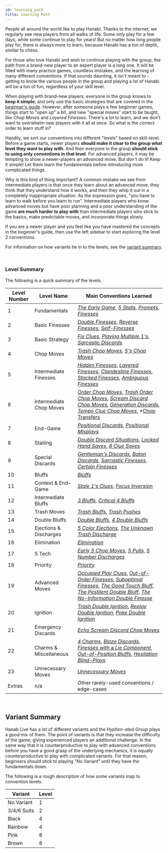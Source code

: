 ```yaml
---
id: learning_path
title: Learning Path
---
```


People all around the world like to play Hanabi. Thanks to the internet, we regularly see new players from all walks of life. Some only play for a few days, while some continue to play for years! But no matter how long people play for, there is always more to learn, because Hanabi has a ton of depth, similar to chess.

For those who love Hanabi and wish to continue playing with the group, the path from a brand-new player to an expert player is a long one. It will be filled with many practice games, countless mistakes, and the learning of many different conventions. If that sounds daunting, it isn't meant to - getting to know the various people in the group and playing a lot of Hanabi will be a ton of fun, regardless of your skill level.

When playing with brand-new players, everyone in the group knows to **keep it simple**, and only use the basic strategies that are covered in the [beginner's guide](beginner.md). However, after someone plays a few beginner games, things start to "open up" a bit, and new "special moves" start to be taught, like *Chop Moves* and *Layered Finesses*. There's a lot to learn, and we don't want to overwhelm new players with it all at once. So what is the correct order to learn stuff in?

Handily, we sort our conventions into different "levels" based on skill-level. Before a game starts, newer players **should make it clear to the group what level they want to play with**. And then everyone in the group **should stick to using only conventions in that level**. For advanced players, it may be tempting to show a newer-players an advanced move. But don't do it! Keep it simple! Let them learn the fundamentals before introducing more complicated things.

Why is this kind of thing important? A common mistake we see from intermediate players is that once they learn about an advanced move, they think that they understand how it works, and then they whip it out in a completely inappropriate situation. As the expression goes, "you have to learn to walk before you learn to run". Intermediate players who know advanced moves but have poor planning and a poor understanding of the game **are much harder to play with** than intermediate players who stick to the basics, make predictable moves, and incorporate things slowly.

If you are a newer player and you feel like you have mastered the concepts in the beginner's guide, then use the left sidebar to start exploring the level 2 conventions.

For information on how variants tie in to the levels, see the [variant summary](#variant-summary).

<br />

### Level Summary

The following is a quick summary of the levels.

| Level Number | Level Name              | Main Conventions Learned
| ------------ | ----------------------- | ------------------------
| 1            | Fundamentals            | *[The Early Game](level_1.md#the-early-game)*, *[5 Stalls](level_1.md#the-5-stall)*, *[Prompts](level_1.md#the-prompt)*, *[Finesses](level_1.md#the-finesse)*
| 2            | Basic Finesses          | *[Double Finesses](level_2.md#the-double-finesse--triple-finesse--etc)*, *[Reverse Finesses](level_2.md#the-reverse-finesse)*, *[Self-Finesses](level_2.md#the-self-finesse)*
| 3            | Basic Strategy          | *[Fix Clues](level_3.md#fix-clues)*, *[Playing Multiple 1's](level_3.md#playing-multiple-1s)*, *[Sarcastic Discards](level_3.md#the-sarcastic-discard)*
| 4            | Chop Moves              | *[Trash Chop Moves](level_4.md#the-trash-chop-move)*, *[5's Chop Moves](level_4.md#the-5s-chop-move-5cm)*
| 5            | Intermediate Finesses   | *[Hidden Finesses](level_5.md#the-hidden-finesse)*, *[Layered Finesses](level_5.md#the-layered-finesse)*, *[Clandestine Finesses](level_5.md#the-clandestine-finesse)*, *[Stacked Finesses](level_5.md#the-stacked-finesse)*, *[Ambiguous Finesses](level_5.md#the-ambiguous-finesse)*
| 6            | Intermediate Chop Moves | *[Order Chop Moves](level_6.md#the-order-chop-move-ocm)*, *[Trash Order Chop Moves](level_10.md#the-trash-order-chop-move)*, *[Scream Discard Chop Moves](level_6.md#the-scream-discard-chop-move-deliberately-discarding-instead-of-playing)*, *[Generation Discards](level_6.md#the-generation-discard)*, *[Tempo Clue Chop Moves](level_6.md#the-tempo-clue-chop-move)*, *[Chop Transfers](level_10#the-chop-transfer)
| 7            | End-Game                | *[Positional Discards](level_7.md#the-positional-discard-indicating-a-play-with-a-discard)*, *[Positional Misplays](level_7.md#the-positional-misplay-indicating-a-play-with-a-misplay)*
| 8            | Stalling                | *[Double Discard Situations](level_8.md#double-discard-situations)*, *[Locked Hand Saves](level_8.md#the-locked-hand-save-lhs)*, *[8 Clue Saves](level_8.md#clues-given-while-at-8-clues--the-8-clue-save-severity-4-stalling)*
| 9            | Special Discards        | *[Gentleman's Discards](level_9.md#the-gentlemans-discard)*, *[Baton Discards](level_9.md#the-baton-discard)*, *[Sarcastic Finesses](level_9.md#the-sarcastic-finesse)*, *[Certain Finesses](level_9.md#the-certain-finesse--the-certain-discard)*
| 10           | Bluffs                  | *[Bluffs](level_10.md#the-bluff)*
| 11           | Context & End-Game      | *[Stale 1's Clues](level_11.md#the-stale-1s-clue)*, *[Focus Inversion](level_11.md#focus-inversion)*
| 12           | Intermediate Bluffs     | *[3 Bluffs](level_12.md#the-3-bluff)*, *[Critical 4 Bluffs](level_12.md#the-critical-4-bluff)*
| 13           | Trash Moves             | *[Trash Bluffs](level_13.md#the-trash-bluff)*, *[Trash Pushes](level_13.md#the-trash-push)*
| 14           | Double Bluffs           | *[Double Bluffs](level_14.md#the-double-bluff)*, *[4 Double Bluffs](level_14.md#the-4-double-bluff--the-5-double-bluff)*
| 15           | Ejections & Discharges  | *[5 Color Ejections](level_15.md#the-5-color-ejection-5ce)*, *[The Unknown Trash Discharge](level_15.md#the-unknown-trash-discharge-utd)*
| 16           | Elimination             | *[Elimination](level_16.md#discard-elimination--elimination-notes)*
| 17           | 5 Tech                  | *[Early 5 Chop Moves](level_17#the-early-5-chop-move)*, *[5 Pulls](level_17.md#the-5-pull)*, *[5 Number Discharges](level_17.md#5-number-discharge-5nd)*
| 18           | Priority                | *[Priority](level_18.md#the-priority-prompt--the-priority-finesse)*
| 19           | Advanced Moves          | *[Occupied Play Clues](level_19.md#the-occupied-play-clue--the-occupied-finesse-opc)*, *[Out-of-Order Finesses](level_19.md#the-out-of-order-finesse)*, *[Suboptimal Finesses](level_19.md#the-suboptimal-prompt--the-suboptimal-finesse--the-suboptimal-bluff)*, *[The Good Touch Bluff](level_19.md#the-good-touch-bluff)*, *[The Pestilent Double Bluff](level_19.md#the-pestilent-double-bluff-pdb)*, *[The No-Information Double Finesse](level_19.md#the-no-information-double-finesse)*
| 20           | Ignition                | *[Trash Double Ignition](level_20.md#the-trash-double-ignition)*, *[Replay Double Ignition](level_20.md#the-replay-double-ignition)*, *[Poke Double Ignition](level_20.md#the-poke-double-ignition)*
| 21           | Emergency Discards      | *[Echo Scream Discard Chop Moves](level_21.md#the-echo-scream-discard-chop-move)*
| 22           | Charms & Miscellaneous  | *[4 Charms](level_22.md#the-4-charm)*, *[Blaze Discards](level_22.md#the-blaze-discard)*, [*Finesses* with a *Lie Component*](level_22.md#finesses-with-a-lie-component), *[Out-of-Position Bluffs](level_22.md#the-out-of-position-bluff-oop--the-reverse-bluff)*, *[Hesitation Blind-Plays](level_21.md#the-hesitation-blind-play)*
| 23           | Unnecessary Moves       | *[Unnecessary Moves](level_23.md#unnecessary-moves)*
| Extras       | n/a                     | Other rarely-used conventions / edge-cases

<br />

## Variant Summary

Hanab Live has a lot of different variants and the *Hyphen-ated Group* plays a good mix of them. The point of variants is that they increase the difficulty of the game, giving experienced players an additional challenge. In the same way that it is counterproductive to play with advanced conventions before you have a good grasp of the underlying mechanics, it is equally counterproductive to play with complicated variants. For that reason, beginners should stick to playing "No Variant" until they have the fundamentals down.

The following is a rough description of how some variants map to convention levels.

| Variant    | Level
| ----------- | -----
| No Variant  | 1
| 3/4/6 Suits | 2
| Black       | 4
| Rainbow     | 4
| Pink        | 8
| Brown       | 8
